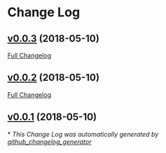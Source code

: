 # Change Log

## [v0.0.3](https://github.com/Mattchewone/hook-pipeline/tree/v0.0.3) (2018-05-10)
[Full Changelog](https://github.com/Mattchewone/hook-pipeline/compare/v0.0.2...v0.0.3)

## [v0.0.2](https://github.com/Mattchewone/hook-pipeline/tree/v0.0.2) (2018-05-10)
[Full Changelog](https://github.com/Mattchewone/hook-pipeline/compare/v0.0.1...v0.0.2)

## [v0.0.1](https://github.com/Mattchewone/hook-pipeline/tree/v0.0.1) (2018-05-10)


\* *This Change Log was automatically generated by [github_changelog_generator](https://github.com/skywinder/Github-Changelog-Generator)*